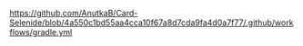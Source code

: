 https://github.com/AnutkaB/Card-Selenide/blob/4a550c1bd55aa4cca10f67a8d7cda9fa4d0a7f77/.github/workflows/gradle.yml